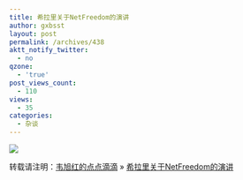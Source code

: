 ```yaml
---
title: 希拉里关于NetFreedom的演讲
author: gxbsst
layout: post
permalink: /archives/438
aktt_notify_twitter:
  - no
qzone:
  - 'true'
post_views_count:
  - 110
views:
  - 35
categories:
  - 杂谈
---
```

![][1]

转载请注明：[韦旭红的点点滴滴][2] &raquo; [希拉里关于NetFreedom的演讲][3]

 [1]: http://grab.by/1SA2
 [2]: http://www.weixuhong.com
 [3]: http://www.weixuhong.com/archives/438